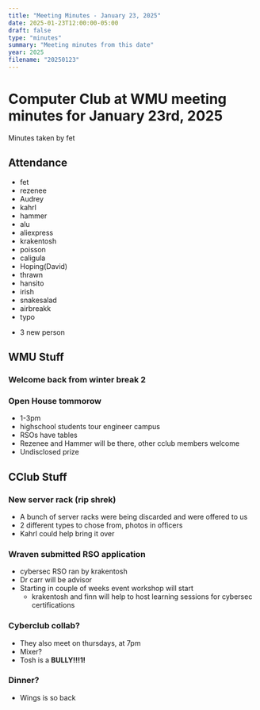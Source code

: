 ```yaml
---
title: "Meeting Minutes - January 23, 2025"
date: 2025-01-23T12:00:00-05:00
draft: false
type: "minutes"
summary: "Meeting minutes from this date"
year: 2025
filename: "20250123"
---
```


# Computer Club at WMU meeting minutes for January 23rd, 2025
Minutes taken by fet



## Attendance
* fet
* rezenee
* Audrey
* kahrl
* hammer
* alu
* aliexpress
* krakentosh
* poisson
* caligula
* Hoping(David)
* thrawn
* hansito
* irish
* snakesalad
* airbreakk
* typo
+ 3 new person

## WMU Stuff
### Welcome back from winter break 2

### Open House tommorow
* 1-3pm
* highschool students tour engineer campus
* RSOs have tables
* Rezenee and Hammer will be there, other cclub members welcome
* Undisclosed prize

## CClub Stuff
### New server rack (rip shrek)
* A bunch of server racks were being discarded and were offered to us
* 2 different types to chose from, photos in officers
* Kahrl could help bring it over

### Wraven submitted RSO application
* cybersec RSO ran by krakentosh
* Dr carr will be advisor
* Starting in couple of weeks event workshop will start
  * krakentosh and finn will help to host learning sessions for cybersec certifications

### Cyberclub collab?
* They also meet on thursdays, at 7pm
* Mixer?
* Tosh is a __BULLY!!!1!__

### Dinner?
* Wings is so back

